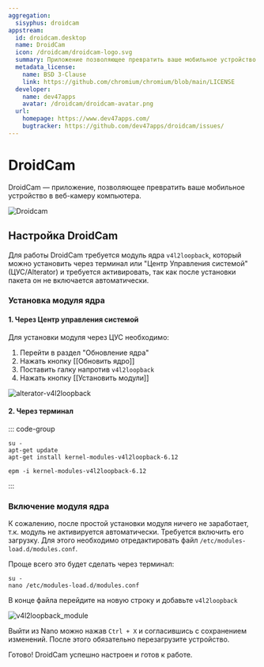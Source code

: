 ```yaml
---
aggregation:
  sisyphus: droidcam
appstream:
  id: droidcam.desktop
  name: DroidCam
  icon: /droidcam/droidcam-logo.svg
  summary: Приложение позволяющее превратить ваше мобильное устройство в веб-камеру для вашего компьютера.
  metadata_license:
    name: BSD 3-Clause
    link: https://github.com/chromium/chromium/blob/main/LICENSE
  developer:
    name: dev47apps
    avatar: /droidcam/droidcam-avatar.png
  url:
    homepage: https://www.dev47apps.com/
    bugtracker: https://github.com/dev47apps/droidcam/issues/
---
```


# DroidCam

DroidCam — приложение, позволяющее превратить ваше мобильное устройство в веб-камеру компьютера.

![Droidcam](/droidcam/droidcam-1.png)

<!--@include: @apps/.parts/install/content-repo.md-->

## Настройка DroidCam

Для работы DroidCam требуется модуль ядра `v4l2loopback`, который можно установить через терминал или "Центр Управления системой" (ЦУС/Alterator) и требуется активировать, так как после установки пакета он не включается автоматически.

### Установка модуля ядра

#### 1. Через Центр управления системой

Для установки модуля через ЦУС необходимо:

1. Перейти в раздел "Обновление ядра"
2. Нажать кнопку [[Обновить ядро]]
3. Поставить галку напротив `v4l2loopback`
4. Нажать кнопку [[Установить модули]]

![alterator-v4l2loopback](/droidcam/alterator-v4l2loopback.gif)

#### 2. Через терминал

::: code-group

```shell[apt-get]
su -
apt-get update
apt-get install kernel-modules-v4l2loopback-6.12
```

```shell[epm]
epm -i kernel-modules-v4l2loopback-6.12
```

:::

### Включение модуля ядра

К сожалению, после простой установки модуля ничего не заработает, т.к. модуль не активируется автоматически. Требуется включить его загрузку. Для этого необходимо отредактировать файл `/etc/modules-load.d/modules.conf`.

Проще всего это будет сделать через терминал:

```shell
su -
nano /etc/modules-load.d/modules.conf
```

В конце файла перейдите на новую строку и добавьте `v4l2loopback`

![v4l2loopback_module](/droidcam/v4l2loopback.gif)

Выйти из Nano можно нажав `Ctrl + X` и согласившись с сохранением изменений. После этого обязательно перезагрузите устройство.

Готово! DroidCam успешно настроен и готов к работе.
